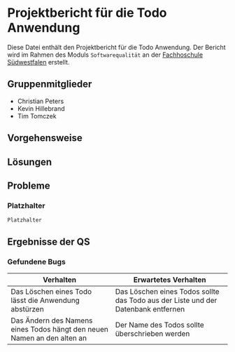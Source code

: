 # Projektbericht für die Todo Anwendung
Diese Datei enthält den Projektbericht für die Todo Anwendung. Der Bericht wird im Rahmen des Moduls `Softwarequalität` an der [Fachhoschule Südwestfalen](www.fh-swf.de) erstellt.

## Gruppenmitglieder
* Christian Peters
* Kevin Hillebrand
* Tim Tomczek

## Vorgehensweise


## Lösungen


## Probleme
### Platzhalter
    Platzhalter


## Ergebnisse der QS
### Gefundene Bugs
| Verhalten | Erwartetes Verhalten                                                              |
| --- |-----------------------------------------------------------------------------------|
| Das Löschen eines Todo lässt die Anwendung abstürzen | Das Löschen eines Todos sollte das Todo aus der Liste und der Datenbank entfernen |
| Das Ändern des Namens eines Todos hängt den neuen Namen an den alten an | Der Name des Todos sollte überschrieben werden                                    |
